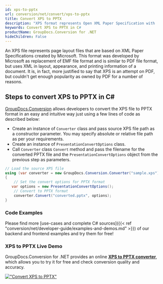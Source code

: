 ```yaml
---
id: xps-to-pptx
url: conversion/net/convert/xps-to-pptx
title: Convert XPS to PPTX
description: "XPS format represents Open XML Paper Specification with .xps extension. Learn how to convert XPS to PPTX file programmatically in C# language using GroupDocs.Conversion for .NET library."
keywords: Convert XPS to PPTX in C#
productName: GroupDocs.Conversion for .NET
hideChildren: False
---
```


An XPS file represents page layout files that are based on XML Paper Specifications created by Microsoft. This format was developed by Microsoft as replacement of EMF file format and is similar to PDF file format, but uses XML in layout, appearance, and printing information of a document. It is, in fact, more justified to say that XPS is an attempt on PDF, but couldn't get enough popularity as owned by PDF for a number of reasons.

## Steps to convert XPS to PPTX in C#

[GroupDocs.Conversion](https://products.groupdocs.com/conversion/net) allows developers to convert the XPS file to PPTX format in an easy and intuitive way just using a few lines of code as described below:

* Create an instance of `Converter` class and pass source XPS file path as a constructor parameter. You may specify absolute or relative file path as per your requirements. 
* Create an instance of `PresentationConvertOptions` class.
* Call `Converter` class `Convert` method and pass the filename for the converted PPTX file and the `PresentationConvertOptions` object from the previous step as parameters.

```csharp
// Load the source XPS file
using (var converter = new GroupDocs.Conversion.Converter("sample.xps"))
{
    // Set the convert options for PPTX format
   var options = new PresentationConvertOptions();
    // Convert to PPTX format
    converter.Convert("converted.pptx", options);
}
```

### Code Examples

Please find more [use-cases and complete C# sources]({{< ref "conversion/net/developer-guide/examples-and-demos.md" >}}) of our backend and frontend examples and try them for free!

### XPS to PPTX Live Demo

GroupDocs.Conversion for .NET provides an online [**XPS to PPTX converter**](https://products.groupdocs.app/conversion/xps-to-pptx), which allows you to try it for free and check conversion quality and accuracy.

[!["Convert XPS to PPTX"](conversion/net/images/convert-to-pptx/convert-xps-to-pptx.png)](https://products.groupdocs.app/conversion/xps-to-pptx)